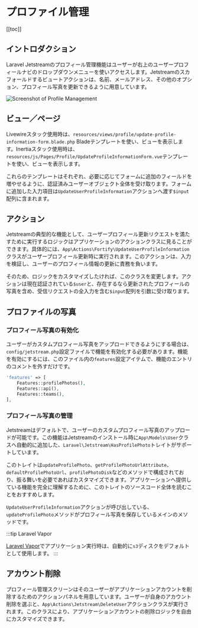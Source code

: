 # プロファイル管理

[[toc]]

## イントロダクション

Laravel Jetstreamのプロフィール管理機能はユーザーが右上のユーザープロフィールナビのドロップダウンメニューを使いアクセスします。Jetstreamのスカフォールドするビュートアクションは、名前、メールアドレス、その他のオプション、プロフィール写真を更新できるように用意しています。

![Screenshot of Profile Management](/img/profile-management.png)

## ビュー／ページ

Livewireスタック使用時は、`resources/views/profile/update-profile-information-form.blade.php` Bladeテンプレートを使い、ビューを表示します。Inertiaスタック使用時は、`resources/js/Pages/Profile/UpdateProfileInformationForm.vue`テンプレートを使い、ビューを表示します。

これらのテンプレートはそれぞれ、必要に応じてフォームに追加のフィールドを増やせるように、認証済みユーザーオブジェクト全体を受け取ります。フォームに追加した入力項目は`UpdateUserProfileInformation`アクションへ渡す`$input`配列に含まれます。

## アクション

Jetstreamの典型的な機能として、ユーザープロフィール更新リクエストを満たすために実行するロジックはアプリケーションのアクションクラスに見ることができます。具体的には、`App\Actions\Fortify\UpdateUserProfileInformation`クラスがユーザープロフィール更新時に実行されます。このアクションは、入力を検証し、ユーザーのプロフィール情報の更新に責務を負います。

そのため、ロジックをカスタマイズしたければ、このクラスを変更します。アクションは現在認証されている`$user`と、存在するなら更新されたプロフィールの写真を含め、受信リクエストの全入力を含む`$input`配列を引数に受け取ります。

## プロファイルの写真

### プロフィール写真の有効化

ユーザーがカスタムプロフィール写真をアップロードできるようにする場合は、`config/jetstream.php`設定ファイルで機能を有効化する必要があります。機能を有効にするには、このファイル内の`features`設定アイテムで、機能のエントリのコメントを外すだけです。

```php
'features' => [
    Features::profilePhotos(),
    Features::api(),
    Features::teams(),
],
```

### プロフィール写真の管理

Jetstreamはデフォルトで、ユーザーのカスタムプロフィール写真のアップロードが可能です。この機能はJetstreamのインストール時に`App\Models\User`クラスへ自動的に追加した、`Laravel\Jetstream\HasProfilePhoto`トレイトがサポートしています。

このトレイトは`updateProfilePhoto`、`getProfilePhotoUrlAttribute`、`defaultProfilePhotoUrl`、`profilePhotoDisk`などのメソッドで構成されており、振る舞いを必要であればカスタマイズできます。アプリケーションへ提供している機能を完全に理解するために、このトレイトのソースコード全体を読むことをおすすめします。

`UpdateUserProfileInformation`アクションが呼び出している、`updateProfilePhoto`メソッドがプロフィール写真を保存しているメインのメソッドです。

:::tip Laravel Vapor

[Laravel Vapor](https://vapor.laravel.com)でアプリケーション実行時は、自動的に`s3`ディスクをデフォルトとして使用します。
:::

## アカウント削除

プロフィール管理スクリーンはそのユーザーがアプリケーションアカウントを削除するためのアクションパネルを用意しています。ユーザーが自身のアカウント削除を選ぶと、`App\Actions\Jetstream\DeleteUser`アクションクラスが実行されます。このクラスにより、アプリケーションアカウントの削除ロジックを自由にカスタマイズできます。
